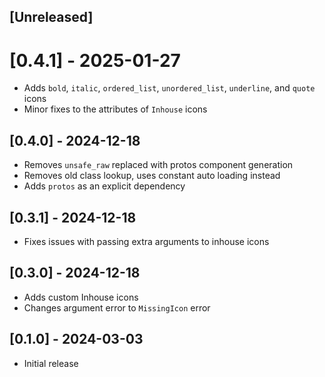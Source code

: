 ## [Unreleased]

# [0.4.1] - 2025-01-27

- Adds `bold`, `italic`, `ordered_list`, `unordered_list`, `underline`, and `quote` icons
- Minor fixes to the attributes of `Inhouse` icons

## [0.4.0] - 2024-12-18

- Removes `unsafe_raw` replaced with protos component generation
- Removes old class lookup, uses constant auto loading instead
- Adds `protos` as an explicit dependency

## [0.3.1] - 2024-12-18

- Fixes issues with passing extra arguments to inhouse icons

## [0.3.0] - 2024-12-18

- Adds custom Inhouse icons
- Changes argument error to `MissingIcon` error

## [0.1.0] - 2024-03-03

- Initial release

